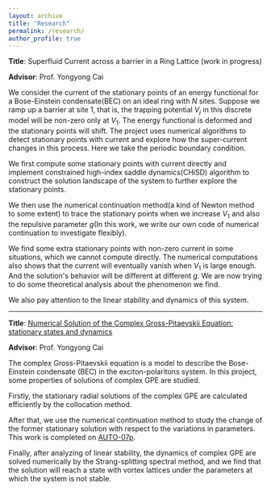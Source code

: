 ```yaml
---
layout: archive
title: "Research"
permalink: /research/
author_profile: true
---
```


**Title**: Superfluid Current across a barrier in a Ring Lattice (work in progress)

**Advisor**: Prof. Yongyong Cai

We consider the current of the stationary points of an energy functional for a Bose-Einstein condensate(BEC) on an ideal ring with $N$ sites. 
Suppose we ramp up a barrier at site $1$, that is, the trapping potential $V_{j}$ in this discrete model will be non-zero only at $V_{1}$.
The energy functional is deformed and the stationary points will shift. The project uses numerical algorithms to detect stationary points with current and explore how the super-current changes in this process. 
Here we take the periodic boundary condition.

We first compute some stationary points with current directly and implement constrained high-index saddle dynamics(CHiSD) algorithm to construct the solution landscape of the system to further explore the stationary points. 

We then use the numerical continuation method(a kind of Newton method to some extent) to trace the stationary points when we increase $V_{1}$ and also the repulsive parameter $g$(In this work, we write our own code of numerical continuation to investigate flexibly). 

We find some extra stationary points with non-zero current in some situations, which we cannot compute directly. The numerical computations also shows that the current will eventually vanish when $V_{1}$ is large enough. And the solution's behavior will be different at different $g$. 
We are now trying to do some theoretical analysis about the phenomenon we find. 

We also pay attention to the linear stability and dynamics of this system. 

***

**Title**: [Numerical Solution of the Complex Gross-Pitaevskii Equation: stationary states and dynamics](https://github.com/xixi2219/CGPE)

**Advisor**: Prof. Yongyong Cai

The complex Gross-Pitaevskii equation is a model to describe the Bose-Einstein condensate (BEC) in the exciton-polaritons system. 
In this project, some properties of solutions of complex GPE are studied. 

Firstly, the stationary radial solutions of the complex GPE are calculated efficiently by the collocation method. 

After that, we use the numerical continuation method to study the change of the former stationary solution with respect to the variations in parameters. This work is completed on [AUTO-07p](http://indy.cs.concordia.ca/auto/).

Finally, after analyzing of linear stability, the dynamics of complex GPE are solved numerically by the Strang-splitting spectral method, and we find that the solution will reach a state with vortex lattices under the parameters at which the system is not stable.
